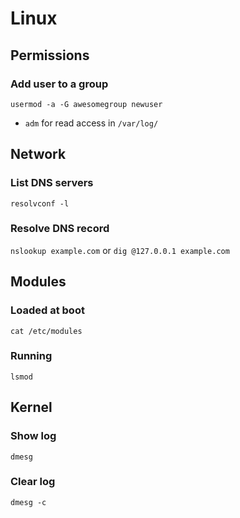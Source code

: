 # Linux

## Permissions

### Add user to a group

`usermod -a -G awesomegroup newuser`

* `adm` for read access in `/var/log/`

## Network

### List DNS servers

`resolvconf -l`

### Resolve DNS record

`nslookup example.com`
or
`dig @127.0.0.1 example.com`

## Modules

### Loaded at boot

`cat /etc/modules`

### Running

`lsmod`

## Kernel

### Show log

`dmesg`

### Clear log

`dmesg -c`
